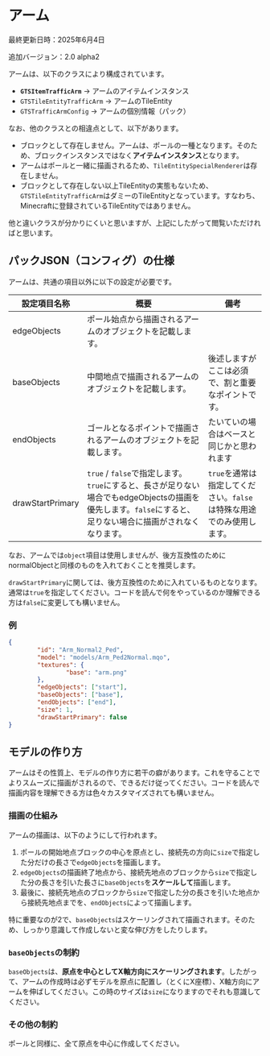 # アーム

最終更新日時：2025年6月4日

追加バージョン：2.0 alpha2

アームは、以下のクラスにより構成されています。

- **`GTSItemTrafficArm`** → アームのアイテムインスタンス
- `GTSTileEntityTrafficArm` → アームのTileEntity
- `GTSTrafficArmConfig` → アームの個別情報（パック）

なお、他のクラスとの相違点として、以下があります。

- ブロックとして存在しません。アームは、ポールの一種となります。そのため、ブロックインスタンスではなく**アイテムインスタンス**となります。
- アームはポールと一緒に描画されるため、`TileEntitySpecialRenderer`は存在しません。
- ブロックとして存在しない以上TileEntityの実態もないため、`GTSTileEntityTrafficArm`はダミーのTileEntityとなっています。すなわち、Minecraftに登録されているTileEntityではありません。

他と違いクラスが分かりにくいと思いますが、上記にしたがって閲覧いただければと思います。

## パックJSON（コンフィグ）の仕様

アームは、共通の項目以外に以下の設定が必要です。

|設定項目名称|概要|備考|
|---|---|---|
|edgeObjects|ポール始点から描画されるアームのオブジェクトを記載します。||
|baseObjects|中間地点で描画されるアームのオブジェクトを記載します。|後述しますがここは必須で、割と重要なポイントです。|
|endObjects|ゴールとなるポイントで描画されるアームのオブジェクトを記載します。|たいていの場合はベースと同じかと思われます|
|drawStartPrimary|`true` / `false`で指定します。`true`にすると、長さが足りない場合でもedgeObjectsの描画を優先します。`false`にすると、足りない場合に描画がされなくなります。|`true`を通常は指定してください。`false`は特殊な用途でのみ使用します。|

なお、アームでは`object`項目は使用しませんが、後方互換性のためにnormalObjectと同様のものを入れておくことを推奨します。

`drawStartPrimary`に関しては、後方互換性のために入れているものとなります。通常は`true`を指定してください。コードを読んで何をやっているのか理解できる方は`false`に変更しても構いません。


### 例

```json
{
        "id": "Arm_Normal2_Ped",
        "model": "models/Arm_Ped2Normal.mqo",
        "textures": {
                "base": "arm.png"
        },
        "edgeObjects": ["start"],
        "baseObjects": ["base"],
        "endObjects": ["end"],
        "size": 1,
        "drawStartPrimary": false
}
```

## モデルの作り方

アームはその性質上、モデルの作り方に若干の癖があります。これを守ることでよりスムーズに描画がされるので、できるだけ従ってください。コードを読んで描画内容を理解できる方は色々カスタマイズされても構いません。

### 描画の仕組み

アームの描画は、以下のようにして行われます。

1. ポールの開始地点ブロックの中心を原点とし、接続先の方向に`size`で指定した分だけの長さで`edgeObjects`を描画します。
2. `edgeObjects`の描画終了地点から、接続先地点のブロックから`size`で指定した分の長さを引いた長さに`baseObjects`を**スケールして**描画します。
3. 最後に、接続先地点のブロックから`size`で指定した分の長さを引いた地点から接続先地点までを、`endObjects`によって描画します。

特に重要なのが2で、`baseObjects`はスケーリングされて描画されます。そのため、しっかり意識して作成しないと変な伸び方をしたりします。

### `baseObjects`の制約

`baseObjects`は、**原点を中心としてX軸方向にスケーリングされます**。したがって、アームの作成時は必ずモデルを原点に配置し（とくにX座標）、X軸方向にアームを伸ばしてください。この時のサイズは`size`になりますのでそれも意識してください。

### その他の制約

ポールと同様に、全て原点を中心に作成してください。

